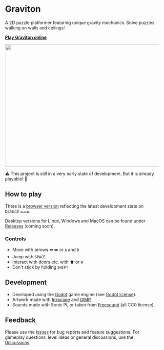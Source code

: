 # Graviton

A 2D puzzle platformer featuring unique gravity mechanics. Solve puzzles walking on walls and ceilings!

**[Play Graviton online](https://mlange-42.github.io/Graviton/)**

<img width="600" height="400" src="https://user-images.githubusercontent.com/44003176/143660928-012e06ec-d49b-4348-9064-72c7677e12ba.png">
  
⚠️ This project is still in a very early state of development. But it is already playable! 🚀

## How to play

There is a [browser version](https://mlange-42.github.io/Graviton/) reflecting the latest development state on branch `main`.

Desktop versions for Linux, Windows and MacOS can be found under [Releases](https://github.com/mlange-42/Graviton/releases) (coming soon).

### Controls

* Move with arrows ⬅️ ➡️ or `A` and `D`
* Jump with `SPACE`
* Interact with doors etc. with ⬆️ or `W`
* Don't stick by holding `SHIFT`

## Development

* Developed using the [Godot](https://godotengine.org) game engine (see [Godot license](https://godotengine.org/license)).
* Artwork made with [Inkscape](https://inkscape.org/) and [GIMP](https://gimp.org)
* Sounds made with Sonic Pi, or taken from [Freesound](https://freesound.org/) (all CC0 license).

## Feedback

Please use the [Issues](https://github.com/mlange-42/Graviton/issues) for bug reports and feature suggestions. 
For gameplay questions, level ideas or general discussions, use the [Discussions](https://github.com/mlange-42/Graviton/discussions).

